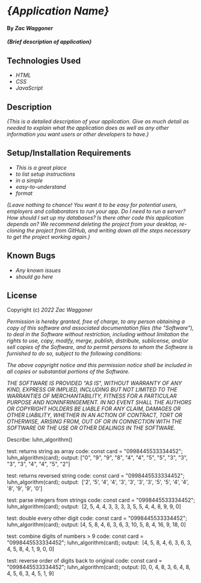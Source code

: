 # _{Application Name}_

#### By _**Zac Waggoner**_

#### _{Brief description of application}_

## Technologies Used

* _HTML_
* _CSS_
* _JavaScript_

## Description

_{This is a detailed description of your application. Give as much detail as needed to explain what the application does as well as any other information you want users or other developers to have.}_

## Setup/Installation Requirements

* _This is a great place_
* _to list setup instructions_
* _in a simple_
* _easy-to-understand_
* _format_

_{Leave nothing to chance! You want it to be easy for potential users, employers and collaborators to run your app. Do I need to run a server? How should I set up my databases? Is there other code this application depends on? We recommend deleting the project from your desktop, re-cloning the project from GitHub, and writing down all the steps necessary to get the project working again.}_

## Known Bugs

* _Any known issues_
* _should go here_

## License

Copyright (c) _2022_ _Zac Waggoner_

_Permission is hereby granted, free of charge, to any person obtaining a copy of this software and associated documentation files (the "Software"), to deal in the Software without restriction, including without limitation the rights to use, copy, modify, merge, publish, distribute, sublicense, and/or sell copies of the Software, and to permit persons to whom the Software is furnished to do so, subject to the following conditions:_

_The above copyright notice and this permission notice shall be included in all copies or substantial portions of the Software._

_THE SOFTWARE IS PROVIDED "AS IS", WITHOUT WARRANTY OF ANY KIND, EXPRESS OR IMPLIED, INCLUDING BUT NOT LIMITED TO THE WARRANTIES OF MERCHANTABILITY, FITNESS FOR A PARTICULAR PURPOSE AND NONINFRINGEMENT. IN NO EVENT SHALL THE AUTHORS OR COPYRIGHT HOLDERS BE LIABLE FOR ANY CLAIM, DAMAGES OR OTHER LIABILITY, WHETHER IN AN ACTION OF CONTRACT, TORT OR OTHERWISE, ARISING FROM, OUT OF OR IN CONNECTION WITH THE SOFTWARE OR THE USE OR OTHER DEALINGS IN THE SOFTWARE._



Describe: luhn_algorithm()

test: returns string as array
code: const card = "0998445533334452";
luhn_algorithm(card);
output: ["0", "9", "9", "8", "4", "4", "5", "5", "3", "3", "3", "3", "4", "4", "5", "2"]



test: returns reversed string
code: const card = "0998445533334452";
luhn_algorithm(card);
output:  ['2', '5', '4', '4', '3', '3', '3', '3', '5', '5', '4', '4', '8', '9', '9', '0']

test: parse integers from strings
code: const card = "0998445533334452";
luhn_algorithm(card);
output:  [2, 5, 4, 4, 3, 3, 3, 3, 5, 5, 4, 4, 8, 9, 9, 0]

test: double every other digit
code: const card = "0998445533334452";
luhn_algorithm(card);
output: [4, 5, 8, 4, 6, 3, 6, 3, 10, 5, 8, 4, 16, 9, 18, 0]

test: combine digits of numbers > 9
code: const card = "0998445533334452";
luhn_algorithm(card);
output:  [4, 5, 8, 4, 6, 3, 6, 3, 4, 5, 8, 4, 1, 9, 0, 0]

test: reverse order of digits back to original
code: const card = "0998445533334452";
luhn_algorithm(card);
output: [0, 0, 4, 8, 3, 6, 4, 8, 4, 5, 6, 3, 4, 5, 1, 9]